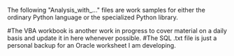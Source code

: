 The following "Analysis_with_..." files are work samples for either the ordinary Python language or the specialized Python library. 

#The VBA workbook is another work in progress to cover material on a daily basis and update it in here whenever possible. 
#The SQL .txt file is just a personal backup for an Oracle worksheet I am developing. 
